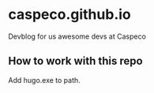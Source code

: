 # caspeco.github.io
Devblog for us awesome devs at Caspeco


## How to work with this repo
Add hugo.exe to path.


